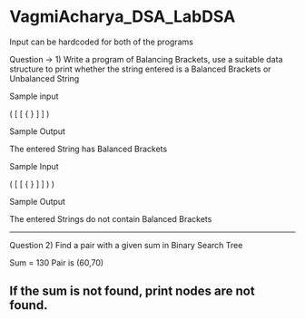 # VagmiAcharya_DSA_LabDSA
                                                                                                                                      

Input can be hardcoded for both of the programs

Question → 1)  Write a program of Balancing Brackets, use a suitable data structure to print whether the string entered is a Balanced Brackets or Unbalanced String

Sample input

( [ [ { } ] ] )

Sample Output

The entered String has Balanced Brackets

Sample Input

( [ [ { } ] ] ) )

Sample Output

The entered Strings do not contain Balanced Brackets

-------------------------------------------------------------------------------------------------------------------------------

                                                                                                                                  
Question 2) Find a pair with a given sum in Binary Search Tree
 
Sum = 130
Pair is (60,70)


If the sum is not found, print nodes are not found.
-------------------------------------------------------------------------------------------------------------------------------


